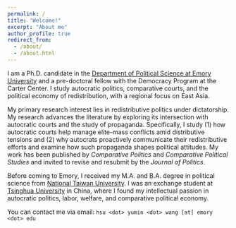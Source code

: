 ```yaml
---
permalink: /
title: "Welcome!"
excerpt: "About me"
author_profile: true
redirect_from: 
  - /about/
  - /about.html
---
```


I am a Ph.D. candidate in the [Department of Political Science at Emory University](http://polisci.emory.edu/home/) and a pre-doctoral fellow with the Democracy Program at the Carter Center. I study autocratic politics, comparative courts, and the political economy of redistribution, with a regional focus on East Asia. 

My primary research interest lies in redistributive politics under dictatorship. My research advances the literature by exploring its intersection with autocratic courts and the study of propaganda. Specifically, I study (1) how autocratic courts help manage elite-mass conflicts amid distributive tensions and (2) why autocrats proactively communicate their redistributive efforts and examine how such propaganda shapes political attitudes. My work has been published by _Comparative Politics_ and _Comparative Political Studies_ and invited to revise and resubmit by the _Journal of Politics_. 

Before coming to Emory, I received my M.A. and B.A. degree in political science from [National Taiwan University](https://www.ntu.edu.tw/english/). I was an exchange student at [Tsinghua University](https://www.tsinghua.edu.cn/en/) in China, where I found my intellectual passion in autocratic politics, labor, welfare, and comparative political economy.

You can contact me via email: `hsu <dot> yumin <dot> wang [at] emory <dot> edu`
